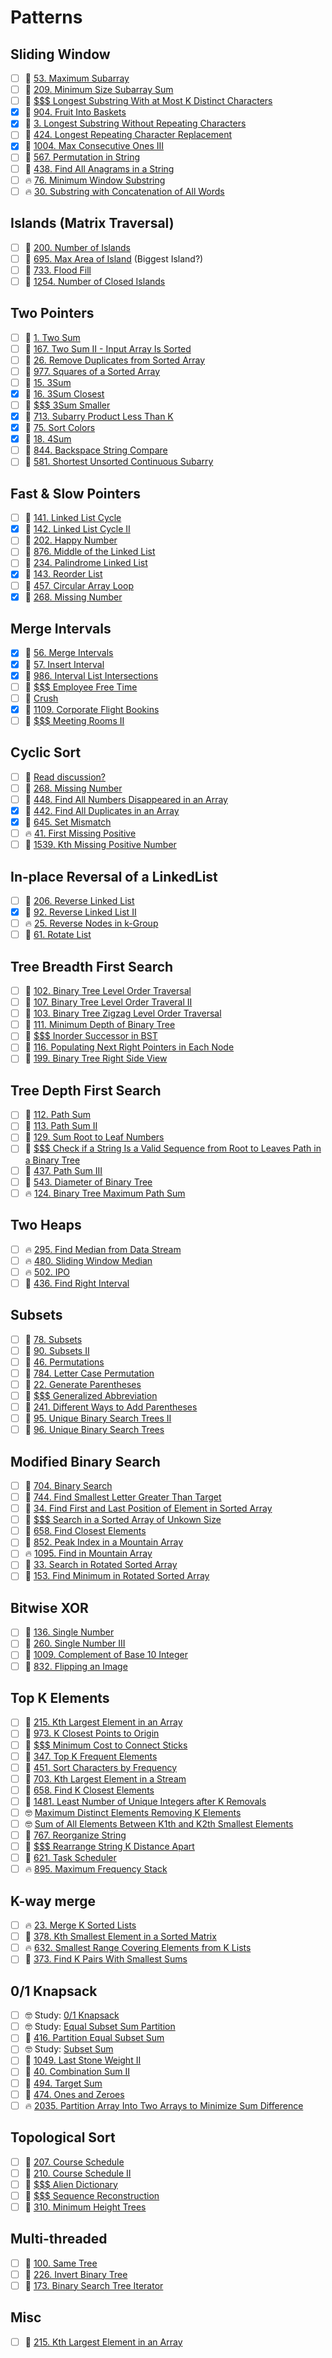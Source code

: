 # Patterns

## Sliding Window

- [ ] 🌼 [53. Maximum Subarray](https://leetcode.com/problems/maximum-subarray/)
- [ ] 🌼 [209. Minimum Size Subarray Sum](https://leetcode.com/problems/minimum-size-subarray-sum/)
- [ ] 🙉 [$$$ Longest Substring With at Most K Distinct Characters](https://leetcode.com/problems/longest-substring-with-at-most-k-distinct-characters/)
- [x] 🌼 [904. Fruit Into Baskets](https://leetcode.com/problems/fruit-into-baskets/)
- [x] 🌼 [3. Longest Substring Without Repeating Characters](https://leetcode.com/problems/longest-substring-without-repeating-characters/)
- [ ] 🌼 [424. Longest Repeating Character Replacement](https://leetcode.com/problems/longest-repeating-character-replacement/)
- [x] 🌼 [1004. Max Consecutive Ones III](https://leetcode.com/problems/max-consecutive-ones-iii/)
- [ ] 🌼 [567. Permutation in String](https://leetcode.com/problems/permutation-in-string/)
- [ ] 🌼 [438. Find All Anagrams in a String](https://leetcode.com/problems/find-all-anagrams-in-a-string/)
- [ ] 🔥 [76. Minimum Window Substring](https://leetcode.com/problems/minimum-window-substring/)
- [ ] 🔥 [30. Substring with Concatenation of All Words](https://leetcode.com/problems/substring-with-concatenation-of-all-words/)

## Islands (Matrix Traversal)

- [ ] 🌼 [200. Number of Islands](https://leetcode.com/problems/number-of-islands/)
- [ ] 🌼 [695. Max Area of Island](https://leetcode.com/problems/max-area-of-island/) (Biggest Island?)
- [ ] 🐢 [733. Flood Fill](https://leetcode.com/problems/flood-fill/)
- [ ] 🌼 [1254. Number of Closed Islands](https://leetcode.com/problems/number-of-closed-islands/)

## Two Pointers

- [ ] 🐢 [1. Two Sum](https://leetcode.com/problems/two-sum/)
- [ ] 🌼 [167. Two Sum II - Input Array Is Sorted](https://leetcode.com/problems/two-sum-ii-input-array-is-sorted/)
- [ ] 🐢 [26. Remove Duplicates from Sorted Array](https://leetcode.com/problems/remove-duplicates-from-sorted-array/)
- [ ] 🐢 [977. Squares of a Sorted Array](https://leetcode.com/problems/squares-of-a-sorted-array/)
- [ ] 🌼 [15. 3Sum](https://leetcode.com/problems/3sum/)
- [x] 🌼 [16. 3Sum Closest](https://leetcode.com/problems/3sum-closest/)
- [ ] 🙉 [$$$ 3Sum Smaller](https://leetcode.com/problems/3sum-smaller/)
- [x] 🌼 [713. Subarry Product Less Than K](https://leetcode.com/problems/subarray-product-less-than-k/)
- [x] 🌼 [75. Sort Colors](https://leetcode.com/problems/sort-colors/)
- [x] 🌼 [18. 4Sum](https://leetcode.com/problems/4sum/)
- [ ] 🐢 [844. Backspace String Compare](https://leetcode.com/problems/backspace-string-compare/)
- [ ] 🌼 [581. Shortest Unsorted Continuous Subarry](https://leetcode.com/problems/shortest-unsorted-continuous-subarray/)

## Fast & Slow Pointers

- [ ] 🐢 [141. Linked List Cycle](https://leetcode.com/problems/linked-list-cycle/)
- [x] 🌼 [142. Linked List Cycle II](https://leetcode.com/problems/linked-list-cycle-ii/)
- [ ] 🐢 [202. Happy Number](https://leetcode.com/problems/happy-number/)
- [ ] 🐢 [876. Middle of the Linked List](https://leetcode.com/problems/middle-of-the-linked-list/)
- [ ] 🐢 [234. Palindrome Linked List](https://leetcode.com/problems/palindrome-linked-list/)
- [x] 🌼 [143. Reorder List](https://leetcode.com/problems/reorder-list/)
- [ ] 🌼 [457. Circular Array Loop](https://leetcode.com/problems/circular-array-loop/)
- [x] 🌼 [268. Missing Number](https://leetcode.com/problems/missing-number/)

## Merge Intervals

- [x] 🌼 [56. Merge Intervals](https://leetcode.com/problems/merge-intervals/)
- [x] 🌼 [57. Insert Interval](https://leetcode.com/problems/insert-interval/)
- [x] 🌼 [986. Interval List Intersections](https://leetcode.com/problems/interval-list-intersections/)
- [ ] 🙉 [$$$ Employee Free Time](https://leetcode.com/problems/employee-free-time/)
- [ ] 🙉 [Crush](https://www.hackerrank.com/challenges/crush/problem)
- [x] 🌼 [1109. Corporate Flight Bookins](https://leetcode.com/problems/corporate-flight-bookings/)
- [ ] 🙉 [$$$ Meeting Rooms II](https://leetcode.com/problems/meeting-rooms-ii/)

## Cyclic Sort

- [ ] 🐢 [Read discussion?](https://leetcode.com/problems/missing-number/discuss/859510/C%2B%2B-O[N]-O[1]-using-Cyclic-Sort)
- [ ] 🐢 [268. Missing Number](https://leetcode.com/problems/missing-number/)
- [ ] 🐢 [448. Find All Numbers Disappeared in an Array](https://leetcode.com/problems/find-all-numbers-disappeared-in-an-array/)
- [x] 🌼 [442. Find All Duplicates in an Array](https://leetcode.com/problems/find-all-duplicates-in-an-array/)
- [x] 🐢 [645. Set Mismatch](https://leetcode.com/problems/set-mismatch/)
- [ ] 🔥 [41. First Missing Positive](https://leetcode.com/problems/first-missing-positive/)
- [ ] 🐢 [1539. Kth Missing Positive Number](https://leetcode.com/problems/kth-missing-positive-number/)

## In-place Reversal of a LinkedList

- [ ] 🐢 [206. Reverse Linked List](https://leetcode.com/problems/reverse-linked-list/)
- [x] 🌼 [92. Reverse Linked List II](https://leetcode.com/problems/reverse-linked-list-ii/)
- [ ] 🔥 [25. Reverse Nodes in k-Group](https://leetcode.com/problems/reverse-nodes-in-k-group/)
- [ ] 🌼 [61. Rotate List](https://leetcode.com/problems/rotate-list/)

## Tree Breadth First Search

- [ ] 🌼 [102. Binary Tree Level Order Traversal](https://leetcode.com/problems/binary-tree-level-order-traversal/)
- [ ] 🌼 [107. Binary Tree Level Order Traveral II](https://leetcode.com/problems/binary-tree-level-order-traversal-ii/)
- [ ] 🌼 [103. Binary Tree Zigzag Level Order Traversal](https://leetcode.com/problems/binary-tree-zigzag-level-order-traversal/)
- [ ] 🐢 [111. Minimum Depth of Binary Tree](https://leetcode.com/problems/minimum-depth-of-binary-tree/)
- [ ] 🙉 [$$$ Inorder Successor in BST](https://leetcode.com/problems/inorder-successor-in-bst/)
- [ ] 🌼 [116. Populating Next Right Pointers in Each Node](https://leetcode.com/problems/populating-next-right-pointers-in-each-node/)
- [ ] 🌼 [199. Binary Tree Right Side View](https://leetcode.com/problems/binary-tree-right-side-view/)

## Tree Depth First Search

- [ ] 🐢 [112. Path Sum](https://leetcode.com/problems/path-sum/)
- [ ] 🌼 [113. Path Sum II](https://leetcode.com/problems/path-sum-ii/)
- [ ] 🌼 [129. Sum Root to Leaf Numbers](https://leetcode.com/problems/sum-root-to-leaf-numbers/)
- [ ] 🙉 [$$$ Check if a String Is a Valid Sequence from Root to Leaves Path in a Binary Tree](https://leetcode.com/problems/check-if-a-string-is-a-valid-sequence-from-root-to-leaves-path-in-a-binary-tree/description/)
- [ ] 🌼 [437. Path Sum III](https://leetcode.com/problems/path-sum-iii/)
- [ ] 🐢 [543. Diameter of Binary Tree](https://leetcode.com/problems/diameter-of-binary-tree/)
- [ ] 🔥 [124. Binary Tree Maximum Path Sum](https://leetcode.com/problems/binary-tree-maximum-path-sum/)

## Two Heaps

- [ ] 🔥 [295. Find Median from Data Stream](https://leetcode.com/problems/find-median-from-data-stream/)
- [ ] 🔥 [480. Sliding Window Median](https://leetcode.com/problems/sliding-window-median/)
- [ ] 🔥 [502. IPO](https://leetcode.com/problems/ipo/)
- [ ] 🌼 [436. Find Right Interval](https://leetcode.com/problems/find-right-interval/)

## Subsets

- [ ] 🌼 [78. Subsets](https://leetcode.com/problems/subsets/)
- [ ] 🌼 [90. Subsets II](https://leetcode.com/problems/subsets-ii/)
- [ ] 🌼 [46. Permutations](https://leetcode.com/problems/permutations/)
- [ ] 🌼 [784. Letter Case Permutation](https://leetcode.com/problems/letter-case-permutation/)
- [ ] 🌼 [22. Generate Parentheses](https://leetcode.com/problems/generate-parentheses/)
- [ ] 🙉 [$$$ Generalized Abbreviation](https://leetcode.com/problems/generalized-abbreviation/)
- [ ] 🌼 [241. Different Ways to Add Parentheses](https://leetcode.com/problems/different-ways-to-add-parentheses/)
- [ ] 🌼 [95. Unique Binary Search Trees II](https://leetcode.com/problems/unique-binary-search-trees-ii/)
- [ ] 🌼 [96. Unique Binary Search Trees](https://leetcode.com/problems/unique-binary-search-trees/)

## Modified Binary Search

- [ ] 🐢 [704. Binary Search](https://leetcode.com/problems/binary-search/)
- [ ] 🐢 [744. Find Smallest Letter Greater Than Target](https://leetcode.com/problems/find-smallest-letter-greater-than-target/)
- [ ] 🌼 [34. Find First and Last Position of Element in Sorted Array](https://leetcode.com/problems/find-first-and-last-position-of-element-in-sorted-array/)
- [ ] 🙉 [$$$ Search in a Sorted Array of Unkown Size](https://leetcode.com/problems/search-in-a-sorted-array-of-unknown-size/)
- [ ] 🌼 [658. Find Closest Elements](https://leetcode.com/problems/find-k-closest-elements/)
- [ ] 🌼 [852. Peak Index in a Mountain Array](https://leetcode.com/problems/peak-index-in-a-mountain-array/)
- [ ] 🔥 [1095. Find in Mountain Array](https://leetcode.com/problems/find-in-mountain-array/)
- [ ] 🌼 [33. Search in Rotated Sorted Array](https://leetcode.com/problems/search-in-rotated-sorted-array/)
- [ ] 🌼 [153. Find Minimum in Rotated Sorted Array](https://leetcode.com/problems/find-minimum-in-rotated-sorted-array/)

## Bitwise XOR

- [ ] 🐢 [136. Single Number](https://leetcode.com/problems/single-number/)
- [ ] 🌼 [260. Single Number III](https://leetcode.com/problems/single-number-iii/)
- [ ] 🐢 [1009. Complement of Base 10 Integer](https://leetcode.com/problems/complement-of-base-10-integer/)
- [ ] 🐢 [832. Flipping an Image](https://leetcode.com/problems/flipping-an-image/)

## Top K Elements

- [ ] 🌼 [215. Kth Largest Element in an Array](https://leetcode.com/problems/kth-largest-element-in-an-array/)
- [ ] 🌼 [973. K Closest Points to Origin](https://leetcode.com/problems/k-closest-points-to-origin/)
- [ ] 🙉 [$$$ Minimum Cost to Connect Sticks](https://leetcode.com/problems/minimum-cost-to-connect-sticks/)
- [ ] 🌼 [347. Top K Frequent Elements](https://leetcode.com/problems/top-k-frequent-elements/)
- [ ] 🌼 [451. Sort Characters by Frequency](https://leetcode.com/problems/sort-characters-by-frequency/)
- [ ] 🐢 [703. Kth Largest Element in a Stream](https://leetcode.com/problems/kth-largest-element-in-a-stream/)
- [ ] 🌼 [658. Find K Closest Elements](https://leetcode.com/problems/find-k-closest-elements/)
- [ ] 🌼 [1481. Least Number of Unique Integers after K Removals](https://leetcode.com/problems/least-number-of-unique-integers-after-k-removals/)
- [ ] 🤓 [Maximum Distinct Elements Removing K Elements](https://www.geeksforgeeks.org/maximum-distinct-elements-removing-k-elements/)
- [ ] 🤓 [Sum of All Elements Between K1th and K2th Smallest Elements](https://www.geeksforgeeks.org/sum-elements-k1th-k2th-smallest-elements/)
- [ ] 🌼 [767. Reorganize String](https://leetcode.com/problems/reorganize-string/)
- [ ] 🙉 [$$$ Rearrange String K Distance Apart](https://leetcode.com/problems/rearrange-string-k-distance-apart/)
- [ ] 🌼 [621. Task Scheduler](https://leetcode.com/problems/task-scheduler/)
- [ ] 🔥 [895. Maximum Frequency Stack](https://leetcode.com/problems/maximum-frequency-stack/)

## K-way merge

- [ ] 🔥 [23. Merge K Sorted Lists](https://leetcode.com/problems/merge-k-sorted-lists/)
- [ ] 🌼 [378. Kth Smallest Element in a Sorted Matrix](https://leetcode.com/problems/kth-smallest-element-in-a-sorted-matrix/)
- [ ] 🔥 [632. Smallest Range Covering Elements from K Lists](https://leetcode.com/problems/smallest-range-covering-elements-from-k-lists/)
- [ ] 🌼 [373. Find K Pairs With Smallest Sums](https://leetcode.com/problems/find-k-pairs-with-smallest-sums/)

## 0/1 Knapsack

- [ ] 🤓 Study: [0/1 Knapsack](https://www.educative.io/courses/grokking-dynamic-programming-patterns-for-coding-interviews/RM1BDv71V60)
- [ ] 🤓 Study: [Equal Subset Sum Partition](https://www.educative.io/courses/grokking-dynamic-programming-patterns-for-coding-interviews/3jEPRo5PDvx)
- [ ] 🌼 [416. Partition Equal Subset Sum](https://leetcode.com/problems/partition-equal-subset-sum/)
- [ ] 🤓 Study: [Subset Sum](https://www.educative.io/courses/grokking-dynamic-programming-patterns-for-coding-interviews/3j64vRY6JnR)
- [ ] 🌼 [1049. Last Stone Weight II](https://leetcode.com/problems/last-stone-weight-ii/)
- [ ] 🌼 [40. Combination Sum II](https://leetcode.com/problems/combination-sum-ii/)
- [ ] 🌼 [494. Target Sum](https://leetcode.com/problems/target-sum/)
- [ ] 🌼 [474. Ones and Zeroes](https://leetcode.com/problems/ones-and-zeroes/)
- [ ] 🔥 [2035. Partition Array Into Two Arrays to Minimize Sum Difference](https://leetcode.com/problems/partition-array-into-two-arrays-to-minimize-sum-difference/)

## Topological Sort

- [ ] 🌼 [207. Course Schedule](https://leetcode.com/problems/course-schedule/)
- [ ] 🌼 [210. Course Schedule II](https://leetcode.com/problems/course-schedule-ii/)
- [ ] 🙉 [$$$ Alien Dictionary](https://leetcode.com/problems/alien-dictionary/)
- [ ] 🙉 [$$$ Sequence Reconstruction](https://leetcode.com/problems/sequence-reconstruction/)
- [ ] 🌼 [310. Minimum Height Trees](https://leetcode.com/problems/minimum-height-trees/)

## Multi-threaded

- [ ] 🐢 [100. Same Tree](https://leetcode.com/problems/same-tree/)
- [ ] 🐢 [226. Invert Binary Tree](https://leetcode.com/problems/invert-binary-tree/)
- [ ] 🌼 [173. Binary Search Tree Iterator](https://leetcode.com/problems/binary-search-tree-iterator/)

## Misc

- [ ] 🌼 [215. Kth Largest Element in an Array](https://leetcode.com/problems/kth-largest-element-in-an-array/)
